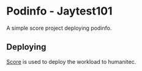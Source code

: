 # Podinfo - Jaytest101

A simple score project deploying podinfo.

## Deploying

[Score](https://score.dev/) is used to deploy the workload to humanitec.
